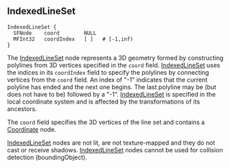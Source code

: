 ## IndexedLineSet

```
IndexedLineSet {
  SFNode    coord        NULL
  MFInt32   coordIndex   [ ]   # [-1,inf)
}
```

The [IndexedLineSet](#indexedlineset) node represents a 3D geometry formed by
constructing polylines from 3D vertices specified in the `coord` field.
[IndexedLineSet](#indexedlineset) uses the indices in its `coordIndex` field to
specify the polylines by connecting vertices from the `coord` field. An index of
"-1" indicates that the current polyline has ended and the next one begins. The
last polyline may be (but does not have to be) followed by a "-1".
[IndexedLineSet](#indexedlineset) is specified in the local coordinate system
and is affected by the transformations of its ancestors.

The `coord` field specifies the 3D vertices of the line set and contains a
[Coordinate](coordinate.md) node.

[IndexedLineSet](#indexedlineset) nodes are not lit, are not texture-mapped and
they do not cast or receive shadows. [IndexedLineSet](#indexedlineset) nodes
cannot be used for collision detection (boundingObject).
